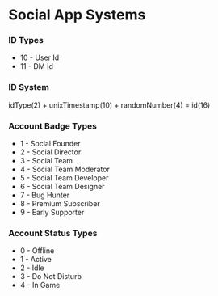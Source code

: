 # Social App Systems

### ID Types
+ 10 - User Id
+ 11 - DM Id

### ID System
idType(2) + unixTimestamp(10) + randomNumber(4) = id(16)

### Account Badge Types
+ 1 - Social Founder
+ 2 - Social Director
+ 3 - Social Team
+ 4 - Social Team Moderator
+ 5 - Social Team Developer
+ 6 - Social Team Designer
+ 7 - Bug Hunter
+ 8 - Premium Subscriber
+ 9 - Early Supporter

### Account Status Types
+ 0 - Offline
+ 1 - Active
+ 2 - Idle
+ 3 - Do Not Disturb
+ 4 - In Game
